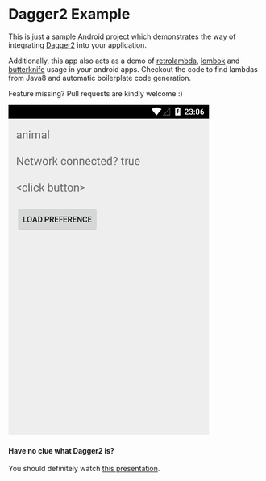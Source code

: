 Dagger2 Example
=====================

This is just a sample Android project which demonstrates the way of integrating [Dagger2](https://github.com/google/dagger) into your application. 

Additionally, this app also acts as a demo of [retrolambda](https://github.com/orfjackal/retrolambda), [lombok](http://projectlombok.org/) and [butterknife](http://jakewharton.github.io/butterknife/) usage in your android apps. Checkout the code to find lambdas from Java8 and automatic boilerplate code generation. 

Feature missing? Pull requests are kindly welcome :)

![app screenshot](screenshot.png)

#### Have no clue what Dagger2 is? 
You should definitely watch [this presentation](https://www.youtube.com/watch?v=oK_XtfXPkqw).

